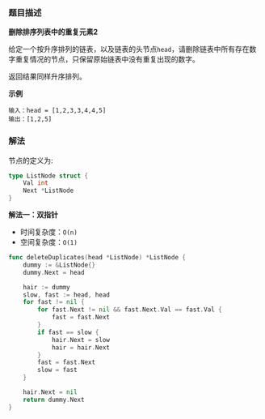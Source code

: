 ### 题目描述

**删除排序列表中的重复元素2**

给定一个按升序排列的链表，以及链表的头节点`head`，请删除链表中所有存在数字重复情况的节点，只保留原始链表中没有重复出现的数字。

返回结果同样升序排列。

**示例**

```shell
输入：head = [1,2,3,3,4,4,5]
输出：[1,2,5]
```

### 解法

节点的定义为:

```go
type ListNode struct {
    Val int
    Next *ListNode
}
```

**解法一：双指针**

- 时间复杂度：`O(n)`
- 空间复杂度：`O(1)`

```go
func deleteDuplicates(head *ListNode) *ListNode {
    dummy := &ListNode{}
    dummy.Next = head

    hair := dummy
    slow, fast := head, head
    for fast != nil {
        for fast.Next != nil && fast.Next.Val == fast.Val {
            fast = fast.Next
        }
        if fast == slow {
            hair.Next = slow
            hair = hair.Next
        }
        fast = fast.Next
        slow = fast
    }

    hair.Next = nil
    return dummy.Next
}
```